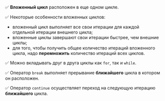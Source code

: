✅ **Вложенный цикл** расположен в еще одном цикле.

✅ Некоторые особенности вложенных циклов:

+ вложенный цикл выполняет все свои итерации для каждой отдельной итерации внешнего цикла;
+ вложенные циклы завершают свои итерации быстрее, чем внешние циклы;
+ для того, чтобы получить общее количество итераций вложенного цикла, надо **перемножить** количество итераций всех циклов.
  
✅ Можно вкладывать друг в друга циклы как `for`, так и `while`.

✅ Оператор `break` выполняет прерывание **ближайшего** цикла в котором он расположен.

✅ Оператор `continue` осуществляет переход на следующую итерацию **ближайшего** цикла.
